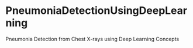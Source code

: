 # PneumoniaDetectionUsingDeepLearning
Pneumonia Detection from Chest X-rays using Deep Learning Concepts

